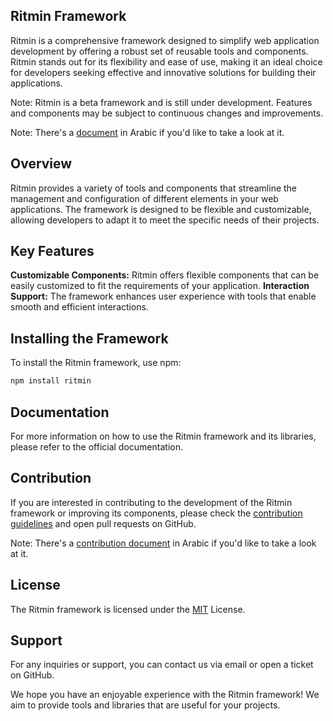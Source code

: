 ## Ritmin Framework
Ritmin is a comprehensive framework designed to simplify web application development by offering a robust set of reusable tools and components. Ritmin stands out for its flexibility and ease of use, making it an ideal choice for developers seeking effective and innovative solutions for building their applications.

 Note: Ritmin is a beta framework and is still under development. Features and components may be subject to continuous changes and improvements. 
 
 Note: There's a [document](README-ar.md) in Arabic if you'd like to take a look at it. 
## Overview
Ritmin provides a variety of tools and components that streamline the management and configuration of different elements in your web applications. The framework is designed to be flexible and customizable, allowing developers to adapt it to meet the specific needs of their projects.

## Key Features
 **Customizable Components:** Ritmin offers flexible components that can be easily customized to fit the requirements of your application.
 **Interaction Support:** The framework enhances user experience with tools that enable smooth and efficient interactions.
## Installing the Framework
To install the Ritmin framework, use npm:
``` bash
npm install ritmin
```
## Documentation
For more information on how to use the Ritmin framework and its libraries, please refer to the official documentation.

## Contribution
If you are interested in contributing to the development of the Ritmin framework or improving its components, please check the [contribution guidelines](CONTRIBUTING.md) and open pull requests on GitHub.

Note: There's a [contribution document](CONTRIBUTING-ar.md) in Arabic if you'd like to take a look at it.
## License
The Ritmin framework is licensed under the [MIT](LICENSE.txt) License.
## Support
For any inquiries or support, you can contact us via email or open a ticket on GitHub.

We hope you have an enjoyable experience with the Ritmin framework! We aim to provide tools and libraries that are useful for your projects.

